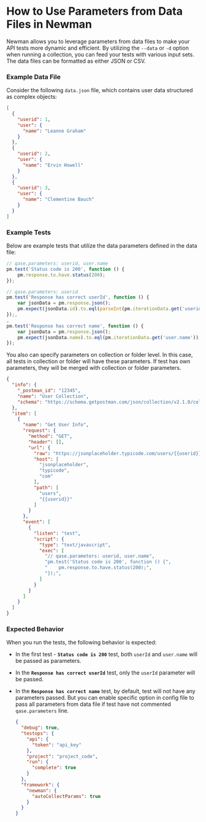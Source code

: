 # How to Use Parameters from Data Files in Newman

Newman allows you to leverage parameters from data files to make your API tests more dynamic and efficient. By utilizing
the `--data` or `-d` option when running a collection, you can feed your tests with various input sets. The data files
can be formatted as either JSON or CSV.

### Example Data File

Consider the following `data.json` file, which contains user data structured as complex objects:

```json
[
  {
    "userid": 1,
    "user": {
      "name": "Leanne Graham"
    }
  },
  {
    "userid": 2,
    "user": {
      "name": "Ervin Howell"
    }
  },
  {
    "userid": 3,
    "user": {
      "name": "Clementine Bauch"
    }
  }
]
```

### Example Tests

Below are example tests that utilize the data parameters defined in the data file:

```javascript
// qase.parameters: userid, user.name
pm.test('Status code is 200', function () {
    pm.response.to.have.status(200);
});

// qase.parameters: userid
pm.test('Response has correct userId', function () {
    var jsonData = pm.response.json();
    pm.expect(jsonData.id).to.eql(parseInt(pm.iterationData.get('userid')));
});,
,
pm.test('Response has correct name', function () {
    var jsonData = pm.response.json();
    pm.expect(jsonData.name).to.eql(pm.iterationData.get('user.name'));
});
```

You also can specify parameters on collection or folder level. In this case, all tests in collection or folder will have
these parameters. If test has own parameters, they will be merged with collection or folder parameters.

```json
{
  "info": {
    "_postman_id": "12345",
    "name": "User Collection",
    "schema": "https://schema.getpostman.com/json/collection/v2.1.0/collection.json"
  },
  "item": [
    {
      "name": "Get User Info",
      "request": {
        "method": "GET",
        "header": [],
        "url": {
          "raw": "https://jsonplaceholder.typicode.com/users/{{userid}}",
          "host": [
            "jsonplaceholder",
            "typicode",
            "com"
          ],
          "path": [
            "users",
            "{{userid}}"
          ]
        }
      },
      "event": [
        {
          "listen": "test",
          "script": {
            "type": "text/javascript",
            "exec": [
              "// qase.parameters: userid, user.name",
              "pm.test('Status code is 200', function () {",
              "    pm.response.to.have.status(200);",
              "});",
            ]
          }
        }
      ]
    }
  ]
}
```

### Expected Behavior

When you run the tests, the following behavior is expected:

- In the first test - **`Status code is 200`** test, both `userId` and `user.name` will be passed as parameters.
- In the **`Response has correct userId`** test, only the `userId` parameter will be passed.
- In the **`Response has correct name`** test, by default, test will not have any parameters passed. But you can enable
  specific option in config file to pass all parameters from data file if test have not commented `qase.parameters`
  line.

  ```json
  {
    "debug": true,
    "testops": {
      "api": {
        "token": "api_key"
      },
      "project": "project_code",
      "run": {
        "complete": true
      }
    },
    "framework": {
      "newman": {
        "autoCollectParams": true
      }   
    }
  }
  ```
